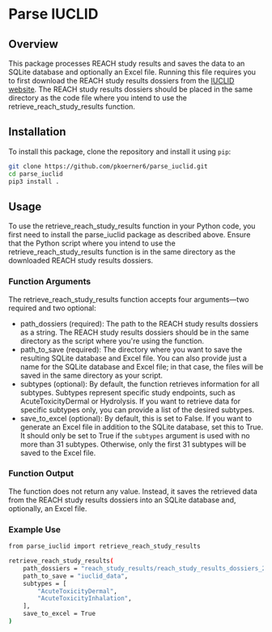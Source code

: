 # Parse IUCLID

## Overview

This package processes REACH study results and saves the data to an SQLite database and optionally an Excel file. Running this file requires you to first download the REACH study results dossiers from the [IUCLID website](https://iuclid6.echa.europa.eu). The REACH study results dossiers should be placed in the same directory as the code file where you intend to use the retrieve_reach_study_results function.

## Installation

To install this package, clone the repository and install it using `pip`:

```bash
git clone https://github.com/pkoerner6/parse_iuclid.git
cd parse_iuclid
pip3 install .
```

## Usage

To use the retrieve_reach_study_results function in your Python code, you first need to install the parse_iuclid package as described above. Ensure that the Python script where you intend to use the retrieve_reach_study_results function is in the same directory as the downloaded REACH study results dossiers.

### Function Arguments
The retrieve_reach_study_results function accepts four arguments—two required and two optional:

- path_dossiers (required): The path to the REACH study results dossiers as a string. The REACH study results dossiers should be in the same directory as the script where you're using the function.
- path_to_save (required): The directory where you want to save the resulting SQLite database and Excel file. You can also provide just a name for the SQLite database and Excel file; in that case, the files will be saved in the same directory as your script.
- subtypes (optional): By default, the function retrieves information for all subtypes. Subtypes represent specific study endpoints, such as AcuteToxicityDermal or Hydrolysis. If you want to retrieve data for specific subtypes only, you can provide a list of the desired subtypes.
- save_to_excel (optional): By default, this is set to False. If you want to generate an Excel file in addition to the SQLite database, set this to True. It should only be set to True if the ```subtypes``` argument is used with no more than 31 subtypes. Otherwise, only the first 31 subtypes will be saved to the Excel file. 


### Function Output
The function does not return any value. Instead, it saves the retrieved data from the REACH study results dossiers into an SQLite database and, optionally, an Excel file.

### Example Use
```bash
from parse_iuclid import retrieve_reach_study_results

retrieve_reach_study_results(
    path_dossiers = "reach_study_results/reach_study_results_dossiers_23-05-2023",
    path_to_save = "iuclid_data", 
    subtypes = [
        "AcuteToxicityDermal",
        "AcuteToxicityInhalation",
    ],
    save_to_excel = True
)
```
